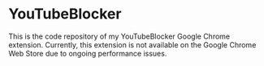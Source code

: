 # YouTubeBlocker

This is the code repository of my YouTubeBlocker Google Chrome extension. Currently, this extension is not available 
on the Google Chrome Web Store due to ongoing performance issues. 
